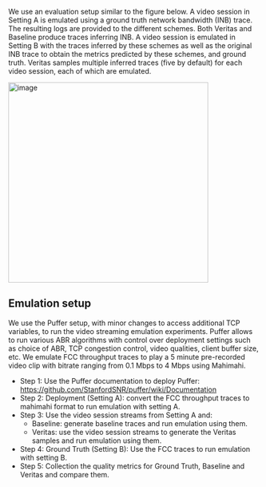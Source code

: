 We use an evaluation setup similar to the figure below. A video session in Setting A is emulated using a ground truth network bandwidth (INB) trace. The resulting logs are provided to the different schemes. Both Veritas and Baseline produce traces
inferring INB. A video session is emulated in Setting B with the traces inferred by these schemes as well as the original INB trace
to obtain the metrics predicted by these schemes, and ground truth. Veritas samples multiple inferred traces (five by default) for each video session, each of which are emulated.

<img width="400" class="center" alt="image" src="https://github.com/Purdue-ISL/Veritas/assets/19619070/65781240-dc13-40e9-a39e-5b56ead0aeb4">

## Emulation setup
We use the Puffer setup, with minor changes to access additional TCP variables, to run the video streaming emulation experiments. 
Puffer allows to run various ABR algorithms with control over deployment settings such as choice of ABR, TCP congestion control, 
video qualities, client buffer size, etc. We emulate FCC throughput traces to play a 5 minute pre-recorded video clip with bitrate 
ranging from 0.1 Mbps to 4 Mbps using Mahimahi.

- Step 1: Use the Puffer documentation to deploy Puffer: https://github.com/StanfordSNR/puffer/wiki/Documentation
- Step 2: Deployment (Setting A): convert the FCC throughput traces to mahimahi format to run emulation with setting A.
- Step 3: Use the video session streams from Setting A and:
  - Baseline: generate baseline traces and run emulation using them.
  - Veritas: use the video session streams to generate the Veritas samples and run emulation using them.
- Step 4: Ground Truth (Setting B): Use the FCC traces to run emulation with setting B.
- Step 5: Collection the quality metrics for Ground Truth, Baseline and Veritas and compare them.


